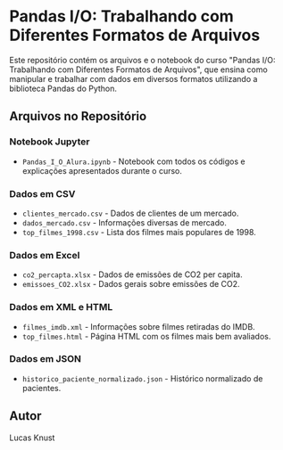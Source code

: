 # Pandas I/O: Trabalhando com Diferentes Formatos de Arquivos

Este repositório contém os arquivos e o notebook do curso "Pandas I/O: Trabalhando com Diferentes Formatos de Arquivos", que ensina como manipular e trabalhar com dados em diversos formatos utilizando a biblioteca Pandas do Python.

## Arquivos no Repositório

### Notebook Jupyter
- `Pandas_I_O_Alura.ipynb` - Notebook com todos os códigos e explicações apresentados durante o curso.

### Dados em CSV
- `clientes_mercado.csv` - Dados de clientes de um mercado.
- `dados_mercado.csv` - Informações diversas de mercado.
- `top_filmes_1998.csv` - Lista dos filmes mais populares de 1998.

### Dados em Excel
- `co2_percapta.xlsx` - Dados de emissões de CO2 per capita.
- `emissoes_CO2.xlsx` - Dados gerais sobre emissões de CO2.

### Dados em XML e HTML
- `filmes_imdb.xml` - Informações sobre filmes retiradas do IMDB.
- `top_filmes.html` - Página HTML com os filmes mais bem avaliados.

### Dados em JSON
- `historico_paciente_normalizado.json` - Histórico normalizado de pacientes.

## Autor
Lucas Knust
